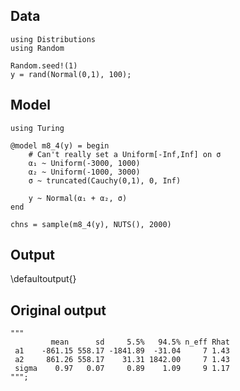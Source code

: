 <!--This file was generated, do not modify it.-->
## Data

```julia:ex1
using Distributions
using Random

Random.seed!(1)
y = rand(Normal(0,1), 100);
```

## Model

```julia:ex2
using Turing

@model m8_4(y) = begin
    # Can't really set a Uniform[-Inf,Inf] on σ
    α₁ ~ Uniform(-3000, 1000)
    α₂ ~ Uniform(-1000, 3000)
    σ ~ truncated(Cauchy(0,1), 0, Inf)

    y ~ Normal(α₁ + α₂, σ)
end

chns = sample(m8_4(y), NUTS(), 2000)
```

## Output

\defaultoutput{}

## Original output

```julia:ex3
"""
         mean      sd     5.5%   94.5% n_eff Rhat
 a1    -861.15 558.17 -1841.89  -31.04     7 1.43
 a2     861.26 558.17    31.31 1842.00     7 1.43
 sigma    0.97   0.07     0.89    1.09     9 1.17
""";
```

